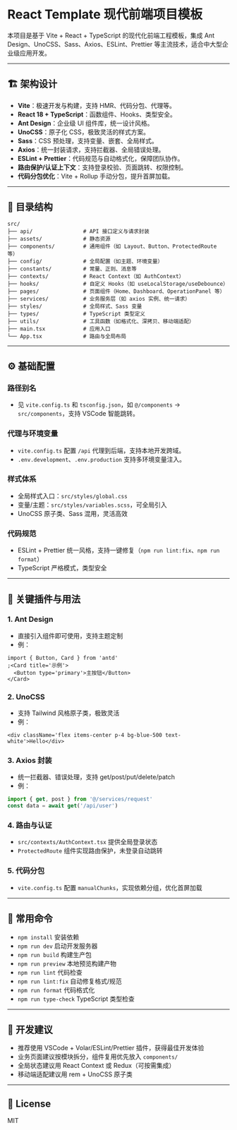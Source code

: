 # React Template 现代前端项目模板

本项目是基于 Vite + React + TypeScript 的现代化前端工程模板，集成 Ant Design、UnoCSS、Sass、Axios、ESLint、Prettier 等主流技术，适合中大型企业级应用开发。

---

## 🏗️ 架构设计

- **Vite**：极速开发与构建，支持 HMR、代码分包、代理等。
- **React 18 + TypeScript**：函数组件、Hooks、类型安全。
- **Ant Design**：企业级 UI 组件库，统一设计风格。
- **UnoCSS**：原子化 CSS，极致灵活的样式方案。
- **Sass**：CSS 预处理，支持变量、嵌套、全局样式。
- **Axios**：统一封装请求，支持拦截器、全局错误处理。
- **ESLint + Prettier**：代码规范与自动格式化，保障团队协作。
- **路由保护/认证上下文**：支持登录校验、页面跳转、权限控制。
- **代码分包优化**：Vite + Rollup 手动分包，提升首屏加载。

---

## 📁 目录结构

```
src/
├── api/                # API 接口定义与请求封装
├── assets/             # 静态资源
├── components/         # 通用组件（如 Layout、Button、ProtectedRoute 等）
├── config/             # 全局配置（如主题、环境变量）
├── constants/          # 常量、正则、消息等
├── contexts/           # React Context（如 AuthContext）
├── hooks/              # 自定义 Hooks（如 useLocalStorage/useDebounce）
├── pages/              # 页面组件（Home、Dashboard、OperationPanel 等）
├── services/           # 业务服务层（如 axios 实例、统一请求）
├── styles/             # 全局样式、Sass 变量
├── types/              # TypeScript 类型定义
├── utils/              # 工具函数（如格式化、深拷贝、移动端适配）
├── main.tsx            # 应用入口
└── App.tsx             # 路由与全局布局
```

---

## ⚙️ 基础配置

### 路径别名

- 见 `vite.config.ts` 和 `tsconfig.json`，如 `@/components` → `src/components`，支持 VSCode 智能跳转。

### 代理与环境变量

- `vite.config.ts` 配置 `/api` 代理到后端，支持本地开发跨域。
- `.env.development`、`.env.production` 支持多环境变量注入。

### 样式体系

- 全局样式入口：`src/styles/global.css`
- 变量/主题：`src/styles/variables.scss`，可全局引入
- UnoCSS 原子类、Sass 混用，灵活高效

### 代码规范

- ESLint + Prettier 统一风格，支持一键修复（`npm run lint:fix`、`npm run format`）
- TypeScript 严格模式，类型安全

---

## 🔌 关键插件与用法

### 1. Ant Design

- 直接引入组件即可使用，支持主题定制
- 例：

```tsx
import { Button, Card } from 'antd'
;<Card title='示例'>
  <Button type='primary'>主按钮</Button>
</Card>
```

### 2. UnoCSS

- 支持 Tailwind 风格原子类，极致灵活
- 例：

```tsx
<div className='flex items-center p-4 bg-blue-500 text-white'>Hello</div>
```

### 3. Axios 封装

- 统一拦截器、错误处理，支持 get/post/put/delete/patch
- 例：

```ts
import { get, post } from '@/services/request'
const data = await get('/api/user')
```

### 4. 路由与认证

- `src/contexts/AuthContext.tsx` 提供全局登录状态
- `ProtectedRoute` 组件实现路由保护，未登录自动跳转

### 5. 代码分包

- `vite.config.ts` 配置 `manualChunks`，实现依赖分组，优化首屏加载

---

## 🚀 常用命令

- `npm install` 安装依赖
- `npm run dev` 启动开发服务器
- `npm run build` 构建生产包
- `npm run preview` 本地预览构建产物
- `npm run lint` 代码检查
- `npm run lint:fix` 自动修复格式/规范
- `npm run format` 代码格式化
- `npm run type-check` TypeScript 类型检查

---

## 📝 开发建议

- 推荐使用 VSCode + Volar/ESLint/Prettier 插件，获得最佳开发体验
- 业务页面建议按模块拆分，组件复用优先放入 `components/`
- 全局状态建议用 React Context 或 Redux（可按需集成）
- 移动端适配建议用 rem + UnoCSS 原子类

---

## 📄 License

MIT
